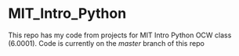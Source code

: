 # MIT_Intro_Python


This repo has my code from projects for MIT Intro Python OCW class (6.0001). Code is currently on the *master* branch of this repo

